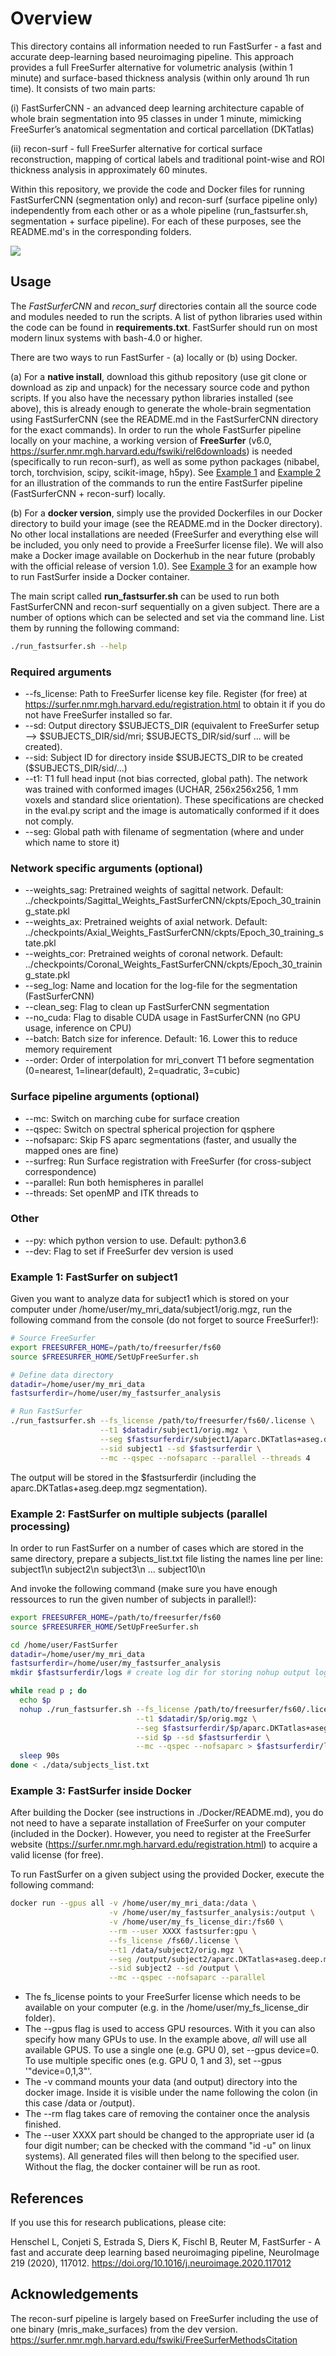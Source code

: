 # Overview

This directory contains all information needed to run FastSurfer - a fast and accurate deep-learning based neuroimaging pipeline.  This approach provides a full FreeSurfer alternative for volumetric analysis (within 1 minute)  and  surface-based  thickness  analysis  (within  only  around  1h  run  time). It consists of two main parts:

(i) FastSurferCNN - an advanced deep learning architecture capable of whole brain segmentation into 95 classes in under
1 minute, mimicking FreeSurfer’s anatomical segmentation and cortical parcellation (DKTatlas)

(ii) recon-surf - full  FreeSurfer  alternative for cortical surface reconstruction, mapping of cortical labels and traditional point-wise and ROI thickness analysis in approximately 60 minutes.

Within this repository, we provide the code and Docker files for running FastSurferCNN (segmentation only) and recon-surf (surface pipeline only) independently from each other or as a whole pipeline (run_fastsurfer.sh, segmentation + surface pipeline). For each of these purposes, see the README.md's in the corresponding folders.

![](/images/teaser.png)

## Usage
The *FastSurferCNN* and *recon_surf* directories contain all the source code and modules needed to run the scripts. A list of python libraries used within the code can be found in __requirements.txt__. FastSurfer should run on most modern linux systems with bash-4.0 or higher. 

There are two ways to run FastSurfer - (a) locally or (b) using Docker. 

(a) For a __native install__, download this github repository (use git clone or download as zip and unpack) for the necessary source code and python scripts. If you also have the necessary python libraries installed (see above), this is already enough to generate the whole-brain segmentation using FastSurferCNN (see the README.md in the FastSurferCNN directory for the exact commands). In order to run the whole FastSurfer pipeline locally on your machine, a working version of __FreeSurfer__ (v6.0, https://surfer.nmr.mgh.harvard.edu/fswiki/rel6downloads) is needed (specifically to run recon-surf), as well as some python packages (nibabel, torch, torchvision, scipy, scikit-image, h5py). See [Example 1](#example-1:-fastSurfer-on-subject1) and [Example 2](#example-2:-fastSurfer-on-multiple-subjects-(parallel-processing)) for an illustration of the commands to run the entire FastSurfer pipeline (FastSurferCNN + recon-surf) locally.

(b) For a __docker version__, simply use the provided Dockerfiles in our Docker directory to build your image (see the README.md in the Docker directory). No other local installations are needed (FreeSurfer and everything else will be included, you only need to provide a FreeSurfer license file). We will also make a Docker image available on Dockerhub in the near future (probably with the official release of version 1.0). See [Example 3](#example-3:-fastSurfer-inside-docker) for an example how to run FastSurfer inside a Docker container.

The main script called __run_fastsurfer.sh__ can be used to run both FastSurferCNN and recon-surf sequentially on a given subject. There are a number of options which can be selected and set via the command line. 
List them by running the following command:
```bash
./run_fastsurfer.sh --help
```

### Required arguments
* --fs_license: Path to FreeSurfer license key file. Register (for free) at https://surfer.nmr.mgh.harvard.edu/registration.html to obtain it if you do not have FreeSurfer installed so far.
* --sd: Output directory \$SUBJECTS_DIR (equivalent to FreeSurfer setup --> $SUBJECTS_DIR/sid/mri; $SUBJECTS_DIR/sid/surf ... will be created).
* --sid: Subject ID for directory inside \$SUBJECTS_DIR to be created ($SUBJECTS_DIR/sid/...)
* --t1: T1 full head input (not bias corrected, global path). The network was trained with conformed images (UCHAR, 256x256x256, 1 mm voxels and standard slice orientation). These specifications are checked in the eval.py script and the image is automatically conformed if it does not comply.
* --seg: Global path with filename of segmentation (where and under which name to store it)

### Network specific arguments (optional)
* --weights_sag: Pretrained weights of sagittal network. Default: ../checkpoints/Sagittal_Weights_FastSurferCNN/ckpts/Epoch_30_training_state.pkl
* --weights_ax: Pretrained weights of axial network. Default: ../checkpoints/Axial_Weights_FastSurferCNN/ckpts/Epoch_30_training_state.pkl
* --weights_cor: Pretrained weights of coronal network. Default: ../checkpoints/Coronal_Weights_FastSurferCNN/ckpts/Epoch_30_training_state.pkl
* --seg_log: Name and location for the log-file for the segmentation (FastSurferCNN)
* --clean_seg: Flag to clean up FastSurferCNN segmentation
* --no_cuda: Flag to disable CUDA usage in FastSurferCNN (no GPU usage, inference on CPU)
* --batch: Batch size for inference. Default: 16. Lower this to reduce memory requirement
* --order: Order of interpolation for mri_convert T1 before segmentation (0=nearest, 1=linear(default), 2=quadratic, 3=cubic)

### Surface pipeline arguments (optional)
* --mc: Switch on marching cube for surface creation
* --qspec: Switch on spectral spherical projection for qsphere
* --nofsaparc: Skip FS aparc segmentations (faster, and usually the mapped ones are fine)
* --surfreg: Run Surface registration with FreeSurfer (for cross-subject correspondence)
* --parallel: Run both hemispheres in parallel
* --threads: Set openMP and ITK threads to <int>

### Other
* --py: which python version to use. Default: python3.6
* --dev: Flag to set if FreeSurfer dev version is used
    

### Example 1: FastSurfer on subject1

Given you want to analyze data for subject1 which is stored on your computer under /home/user/my_mri_data/subject1/orig.mgz, run the following command from the console (do not forget to source FreeSurfer!):

```bash
# Source FreeSurfer
export FREESURFER_HOME=/path/to/freesurfer/fs60
source $FREESURFER_HOME/SetUpFreeSurfer.sh

# Define data directory
datadir=/home/user/my_mri_data
fastsurferdir=/home/user/my_fastsurfer_analysis

# Run FastSurfer
./run_fastsurfer.sh --fs_license /path/to/freesurfer/fs60/.license \
                    --t1 $datadir/subject1/orig.mgz \
                    --seg $fastsurferdir/subject1/aparc.DKTatlas+aseg.deep.mgz \
                    --sid subject1 --sd $fastsurferdir \
                    --mc --qspec --nofsaparc --parallel --threads 4
```

The output will be stored in the $fastsurferdir (including the aparc.DKTatlas+aseg.deep.mgz segmentation).

### Example 2: FastSurfer on multiple subjects (parallel processing)

In order to run FastSurfer on a number of cases which are stored in the same directory, prepare a subjects_list.txt file listing the names line per line:
subject1\n
subject2\n
subject3\n
...
subject10\n

And invoke the following command (make sure you have enough ressources to run the given number of subjects in parallel!):

```bash
export FREESURFER_HOME=/path/to/freesurfer/fs60
source $FREESURFER_HOME/SetUpFreeSurfer.sh

cd /home/user/FastSurfer
datadir=/home/user/my_mri_data
fastsurferdir=/home/user/my_fastsurfer_analysis
mkdir $fastsurferdir/logs # create log dir for storing nohup output log (optional)

while read p ; do
  echo $p
  nohup ./run_fastsurfer.sh --fs_license /path/to/freesurfer/fs60/.license \
                            --t1 $datadir/$p/orig.mgz \
                            --seg $fastsurferdir/$p/aparc.DKTatlas+aseg.deep.mgz \
                            --sid $p --sd $fastsurferdir \
                            --mc --qspec --nofsaparc > $fastsurferdir/logs/out-${p}.log &
  sleep 90s 
done < ./data/subjects_list.txt
```

### Example 3: FastSurfer inside Docker
After building the Docker (see instructions in ./Docker/README.md), you do not need to have a separate installation of FreeSurfer on your computer (included in the Docker). However, you need to register at the FreeSurfer website (https://surfer.nmr.mgh.harvard.edu/registration.html) to acquire a valid license (for free).

To run FastSurfer on a given subject using the provided Docker, execute the following command:

```bash
docker run --gpus all -v /home/user/my_mri_data:/data \
                      -v /home/user/my_fastsurfer_analysis:/output \
                      -v /home/user/my_fs_license_dir:/fs60 \
                      --rm --user XXXX fastsurfer:gpu \
                      --fs_license /fs60/.license \
                      --t1 /data/subject2/orig.mgz \
                      --seg /output/subject2/aparc.DKTatlas+aseg.deep.mgz \
                      --sid subject2 --sd /output \
                      --mc --qspec --nofsaparc --parallel
```

* The fs_license points to your FreeSurfer license which needs to be available on your computer (e.g. in the /home/user/my_fs_license_dir folder). 
* The --gpus flag is used to access GPU resources. With it you can also specify how many GPUs to use. In the example above, _all_ will use all available GPUS. To use a single one (e.g. GPU 0), set --gpus device=0. To use multiple specific ones (e.g. GPU 0, 1 and 3), set --gpus '"device=0,1,3"'.
* The -v command mounts your data (and output) directory into the docker image. Inside it is visible under the name following the colon (in this case /data or /output).
* The --rm flag takes care of removing the container once the analysis finished. 
* The --user XXXX part should be changed to the appropriate user id (a four digit number; can be checked with the command "id -u" on linux systems). All generated files will then belong to the specified user. Without the flag, the docker container will be run as root.

## References

If you use this for research publications, please cite:

Henschel L, Conjeti S, Estrada S, Diers K, Fischl B, Reuter M, FastSurfer - A fast and accurate deep learning based neuroimaging pipeline, NeuroImage 219 (2020), 117012. https://doi.org/10.1016/j.neuroimage.2020.117012

## Acknowledgements
The recon-surf pipeline is largely based on FreeSurfer including the use of one binary (mris_make_surfaces) from the dev version. 
https://surfer.nmr.mgh.harvard.edu/fswiki/FreeSurferMethodsCitation
